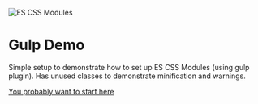 ![ES CSS Modules](https://raw.githubusercontent.com/jacobp100/es-css-modules/master/assets/es.png)

# Gulp Demo

Simple setup to demonstrate how to set up ES CSS Modules (using gulp plugin). Has unused classes to demonstrate minification and warnings.

[You probably want to start here](https://github.com/jacobp100/gulp-es-css-modules-demo/blob/master/gulpfile.babel.js)
